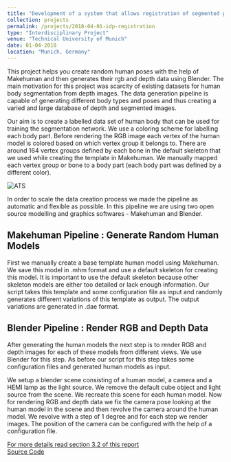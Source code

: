 ```yaml
---
title: "Development of a system that allows registration of segmented point cloud to patient CT data and provide augmentations"
collection: projects
permalink: /projects/2018-04-01-idp-registration
type: "Interdisciplinary Project"
venue: "Technical University of Munich"
date: 01-04-2018
location: "Munich, Germany"
---
```



This project helps you create random human poses with the help of Makehuman and then generates their rgb and depth data using Blender. The main motivation for this project was scarcity of existing datasets for human body segmentation from depth images. The data generation pipeline is capable of generating different body types and poses and thus creating a varied and large database of depth and segmented images.

Our aim is to create a labelled data set of human body that can be used for training the segmentation network. We use a coloring scheme for labelling each body part. Before rendering the RGB image each vertex of the human model is colored based on which vertex group it belongs to. There are around 164 vertex groups defined by each bone in the default skeleton that we used while creating the template in Makehuman. We manually mapped each vertex group or bone to a body part (each body part was defined by a different color).

![ATS](https://dugarsumit.github.io/images/makehuman-blender-flow.png)

In order to scale the data creation process we made the pipeline as automatic and flexible as possible. In this pipeline we are using two open source modelling and graphics softwares - Makehuman and Blender.

##	Makehuman Pipeline : Generate Random Human Models
First we manually create a base template human model using Makehuman. We save this model in .mhm format and use a default skeleton for creating this model. It is important to use the default skeleton because other skeleton models are either too detailed or lack enough information. Our script takes this template and some configuration file as input and randomly generates different variations of this template as output. The output variations are generated in .dae format.

##	Blender Pipeline : Render RGB and Depth Data
After generating the human models the next step is to render RGB and depth images for each of these models from different views. We use Blender for this step. As before our script for this step takes some configuration files and generated human models as input.

We setup a blender scene consisting of a human model, a camera and a HEMI lamp as the light source. We remove the default cube object and light source from the scene. We recreate this scene for each human model. Now for rendering RGB and depth data we fix the camera pose looking at the human model in the scene and then revolve the camera around the human model. We revolve with a step of 1 degree and for each step we render images. The position of the camera can be configured with the help of a configuration file.

[For more details read section 3.2 of this report](https://dugarsumit.github.io/files/idp-report.pdf)  
[Source Code](https://github.com/dugarsumit/makehuman_blender)